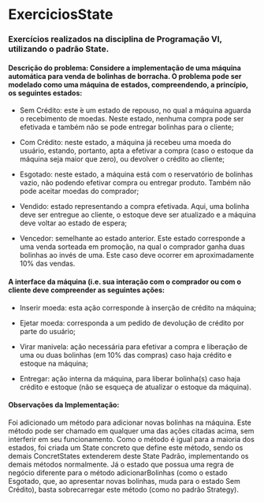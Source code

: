 # ExerciciosState

### Exercícios realizados na disciplina de Programação VI, utilizando o padrão State.

#### Descrição do problema: Considere a implementação de uma máquina automática para venda de bolinhas de borracha. O problema pode ser modelado como uma máquina de estados, compreendendo, a princípio, os seguintes estados:

* Sem Crédito: este ́e um estado de repouso, no qual a máquina aguarda o recebimento de moedas. Neste estado, nenhuma compra pode ser efetivada e também não se pode entregar bolinhas para o cliente;

* Com Crédito: neste estado, a máquina já recebeu uma moeda do usuário, estando, portanto, apta a efetivar a compra (caso o estoque da máquina seja maior que zero), ou devolver o crédito ao cliente;

* Esgotado: neste estado, a máquina está com o reservatório de bolinhas vazio, não podendo efetivar compra ou entregar produto. Também não pode aceitar moedas do comprador;

* Vendido: estado representando a compra efetivada. Aqui, uma bolinha deve ser entregue ao cliente, o estoque deve ser atualizado e a máquina deve voltar ao estado de espera;

* Vencedor: semelhante ao estado anterior. Este estado corresponde a uma venda sorteada em promoção, na qual o comprador ganha duas bolinhas ao invés de uma. Este caso deve ocorrer em aproximadamente 10% das vendas.

#### A interface da máquina (i.e. sua interação com o comprador ou com o cliente deve compreender as seguintes ações:

* Inserir moeda: esta ação corresponde à inserção de crédito na máquina;

* Ejetar moeda: corresponda a um pedido de devolução de crédito por parte do usuário;

* Virar manivela: ação necessária para efetivar a compra e liberação de uma ou duas bolinhas (em 10% das compras) caso haja crédito e estoque na máquina;

* Entregar: ação interna da máquina, para liberar bolinha(s) caso haja crédito e estoque (não se esqueça de atualizar o estoque da máquina).

#### Observações da Implementação:

Foi adicionado um método para adicionar novas bolinhas na máquina. Este método pode ser chamado em qualquer uma das ações citadas acima, sem interferir em seu funcionamento. Como o método é igual para a maioria dos estados, foi criada um State concreto que define este método, sendo os demais ConcretStates extenderem deste State Padrão, implementando os demais métodos normalmente. Já o estado que possua uma regra de negócio diferente para o método adicionarBolinhas (como o estado Esgotado, que, ao apresentar novas bolinhas, muda para o estado Sem Crédito), basta sobrecarregar este método (como no padrão Strategy).